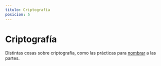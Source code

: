 ```yaml
---
titulo: Criptografía
posicion: 5
---
```


Criptografía
============

Distintas cosas sobre criptografía, como las prácticas para [nombrar] a las partes.

[nombrar]: nombres/
